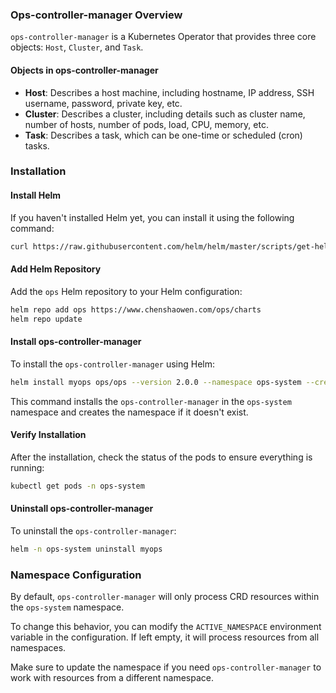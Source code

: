 ### **Ops-controller-manager Overview**

`ops-controller-manager` is a Kubernetes Operator that provides three core objects: `Host`, `Cluster`, and `Task`.

#### **Objects in ops-controller-manager**

- **Host**: Describes a host machine, including hostname, IP address, SSH username, password, private key, etc.
- **Cluster**: Describes a cluster, including details such as cluster name, number of hosts, number of pods, load, CPU, memory, etc.
- **Task**: Describes a task, which can be one-time or scheduled (cron) tasks.

### **Installation**

#### **Install Helm**

If you haven't installed Helm yet, you can install it using the following command:

```bash
curl https://raw.githubusercontent.com/helm/helm/master/scripts/get-helm-3 | bash
```

#### **Add Helm Repository**

Add the `ops` Helm repository to your Helm configuration:

```bash
helm repo add ops https://www.chenshaowen.com/ops/charts
helm repo update
```

#### **Install ops-controller-manager**

To install the `ops-controller-manager` using Helm:

```bash
helm install myops ops/ops --version 2.0.0 --namespace ops-system --create-namespace
```

This command installs the `ops-controller-manager` in the `ops-system` namespace and creates the namespace if it doesn't exist.

#### **Verify Installation**

After the installation, check the status of the pods to ensure everything is running:

```bash
kubectl get pods -n ops-system
```

#### **Uninstall ops-controller-manager**

To uninstall the `ops-controller-manager`:

```bash
helm -n ops-system uninstall myops
```

### **Namespace Configuration**

By default, `ops-controller-manager` will only process CRD resources within the `ops-system` namespace.

To change this behavior, you can modify the `ACTIVE_NAMESPACE` environment variable in the configuration. If left empty, it will process resources from all namespaces.

Make sure to update the namespace if you need `ops-controller-manager` to work with resources from a different namespace.
